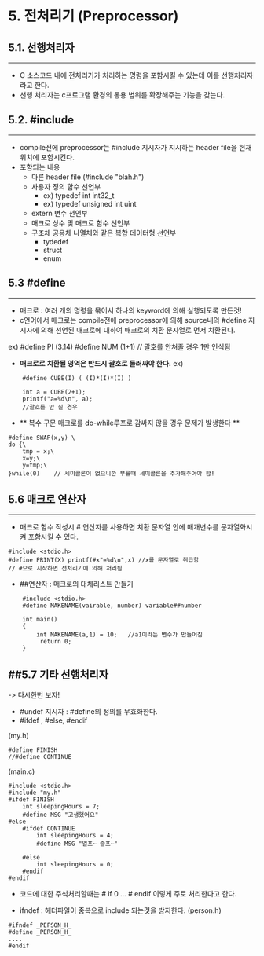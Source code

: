 # 5. 전처리기 (Preprocessor)
## 5.1. 선행처리자
---
- C 소스코드 내에 전처리기가 처리하는 명령을 포함시킬 수 있는데 이를 선행처리자라고 한다.
- 선행 처리자는 c프로그램 환경의 통용 범위를 확장해주는 기능을 갖는다.

## 5.2. #include
---
- compile전에 preprocessor는 #include 지시자가 지시하는 header file을 현재 위치에 포함시킨다.
- 포함되는 내용
	- 다른 header file (#include "blah.h")
	- 사용자 정의 함수 선언부 
		- ex) typedef int int32_t
		- ex) typedef unsigned int uint
	- extern 변수 선언부
	- 매크로 상수 및 매크로 함수 선언부
	- 구조체 공용체 나열체와 같은 복합 데이터형 선언부
		- tydedef
		- struct
		- enum

## 5.3 #define
---
- 매크로 : 여러 개의 명령을 묶어서 하나의 keyword에 의해 실행되도록 만든것!
- c언어에서 매크로는 compile전에 preprocessor에 의해 source내의 #define 지시자에 의해 선언된 매크로에 대하여 매크로의 치환 문자열로 먼저 치환된다. 

ex) 
 	#define PI (3.14)
	#define NUM (1+1)  // 괄호를 안쳐줄 경우 1만 인식됨

- **매크로로 치환될 영역은 반드시 괄호로 둘러싸야 한다.**
ex)

```
	#define CUBE(I) ( (I)*(I)*(I) )

	int a = CUBE(2+1);
	printf("a=%d\n", a);
    //괄호를 안 칠 경우 
```
- ** 복수 구문 매크로를 do-while루프로 감싸지 않을 경우 문제가 발생한다 **
```
#define SWAP(x,y) \
do {\
	tmp = x;\
	x=y;\
    y=tmp;\
}while(0)    // 세미콜론이 없으니깐 부를때 세미콜른을 추가해주어야 함!
```

## 5.6 매크로 연산자
---
- 매크로 함수 작성시 # 연산자를 사용하면 치환 문자열 안에 매개변수를 문자열화시켜 포함시킬 수 있다.
```
#include <stdio.h>
#define PRINT(X) printf(#x"=%d\n",x) //x를 문자열로 취급함       
// #으로 시작하면 전처리기에 의해 처리됨
```

- \##연산자 : 매크로의 대체리스트 만들기
```
    #include <stdio.h>
	#define MAKENAME(vairable, number) variable##number 

	int main()
	{
		int MAKENAME(a,1) = 10;   //a1이라는 변수가 만들어짐
   		 return 0;
	}
```

##5.7 기타 선행처리자
---

-> 다시한번 보자!
- \#undef 지시자 : \#define의 정의를 무효화한다.
- \#ifdef , \#else, \#endif
 
(my.h)
```
#define FINISH
//#define CONTINUE
```
(main.c)
```
#include <stdio.h>
#include "my.h"
#ifdef FINISH
	int sleepingHours = 7;
    #define MSG "고생했어요"
#else 
	#ifdef CONTINUE
    	int sleepingHours = 4;
        #define MSG "열프~ 즐프~"

	#else
    	int sleepingHours = 0;
    #endif
#endif
```
- 코드에 대한 주석처리할때는 
\# if 0
...
\# endif
이렇게 주로 처리한다고 한다.

- ifndef   : 헤더파일이 중복으로 include 되는것을 방지한다.
(person.h)
```
#ifndef _PEFSON_H_
#define _PERSON_H_
....
#endif
```


